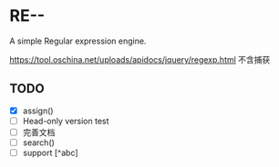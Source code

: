 # RE--
A simple Regular expression engine.


https://tool.oschina.net/uploads/apidocs/jquery/regexp.html 不含捕获

## TODO
- [x] assign()
- [ ] Head-only version test
- [ ] 完善文档
- [ ] search()
- [ ] support [^abc]
